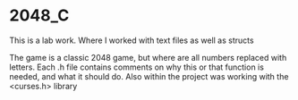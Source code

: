 # 2048_C

This is a lab work. Where I worked with text files as well as structs

The game is a classic 2048 game, but where are all numbers replaced with letters.
Each .h file contains comments on why this or that function is needed, and what it should do.
Also within the project was working with the <curses.h> library


